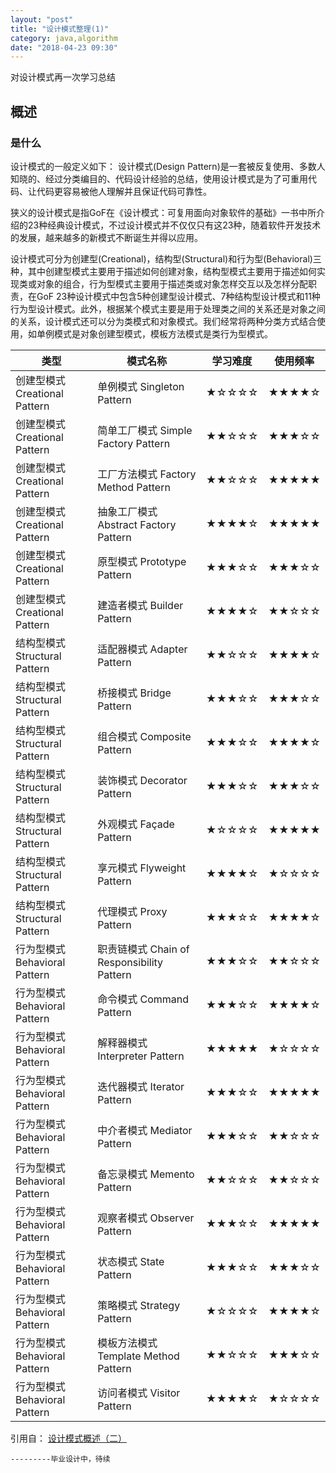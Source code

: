 ```yaml
---
layout: "post"
title: "设计模式整理(1)"
category: java,algorithm
date: "2018-04-23 09:30"
---
```


对设计模式再一次学习总结

## 概述

### 是什么

设计模式的一般定义如下： 设计模式(Design Pattern)是一套被反复使用、多数人知晓的、经过分类编目的、代码设计经验的总结，使用设计模式是为了可重用代码、让代码更容易被他人理解并且保证代码可靠性。

狭义的设计模式是指GoF在《设计模式：可复用面向对象软件的基础》一书中所介绍的23种经典设计模式，不过设计模式并不仅仅只有这23种，随着软件开发技术的发展，越来越多的新模式不断诞生并得以应用。

设计模式可分为创建型(Creational)，结构型(Structural)和行为型(Behavioral)三种，其中创建型模式主要用于描述如何创建对象，结构型模式主要用于描述如何实现类或对象的组合，行为型模式主要用于描述类或对象怎样交互以及怎样分配职责，在GoF 23种设计模式中包含5种创建型设计模式、7种结构型设计模式和11种行为型设计模式。此外，根据某个模式主要是用于处理类之间的关系还是对象之间的关系，设计模式还可以分为类模式和对象模式。我们经常将两种分类方式结合使用，如单例模式是对象创建型模式，模板方法模式是类行为型模式。


|类型	|模式名称	|学习难度	|使用频率|
|---|---|---|--|
|创建型模式 Creational Pattern	|单例模式 Singleton Pattern	|★☆☆☆☆	|★★★★☆
|创建型模式 Creational Pattern	|简单工厂模式 Simple Factory Pattern|	★★☆☆☆	|★★★☆☆
|创建型模式 Creational Pattern	|工厂方法模式 Factory Method Pattern	|★★☆☆☆|	★★★★★
|创建型模式 Creational Pattern	|抽象工厂模式 Abstract Factory Pattern|	★★★★☆	|★★★★★
|创建型模式 Creational Pattern	|原型模式 Prototype Pattern	|★★★☆☆	|★★★☆☆
|创建型模式 Creational Pattern	|建造者模式 Builder Pattern	|★★★★☆|	★★☆☆☆
|结构型模式 Structural Pattern	|适配器模式 Adapter Pattern	|★★☆☆☆	|★★★★☆
|结构型模式 Structural Pattern	|桥接模式 Bridge Pattern	|★★★☆☆|	★★★☆☆
|结构型模式 Structural Pattern	|组合模式 Composite Pattern	|★★★☆☆|	★★★★☆
|结构型模式 Structural Pattern	|装饰模式 Decorator Pattern	|★★★☆☆|	★★★☆☆
|结构型模式 Structural Pattern	|外观模式 Façade Pattern	|★☆☆☆☆|	★★★★★
|结构型模式 Structural Pattern	|享元模式 Flyweight Pattern	|★★★★☆|	★☆☆☆☆
|结构型模式 Structural Pattern	|代理模式 Proxy Pattern	|★★★☆☆	|★★★★☆
|行为型模式 Behavioral Pattern	|职责链模式 Chain of Responsibility Pattern	|★★★☆☆|	★★☆☆☆
|行为型模式 Behavioral Pattern	|命令模式 Command Pattern	|★★★☆☆|	★★★★☆
|行为型模式 Behavioral Pattern	|解释器模式 Interpreter Pattern	|★★★★★|	★☆☆☆☆
|行为型模式 Behavioral Pattern	|迭代器模式 Iterator Pattern	|★★★☆☆|	★★★★★
|行为型模式 Behavioral Pattern	|中介者模式 Mediator Pattern	|★★★☆☆|	★★☆☆☆
|行为型模式 Behavioral Pattern	|备忘录模式 Memento Pattern	|★★☆☆☆|	★★☆☆☆
|行为型模式 Behavioral Pattern	|观察者模式 Observer Pattern	|★★★☆☆|	★★★★★
|行为型模式 Behavioral Pattern	|状态模式 State Pattern	|★★★☆☆|	★★★☆☆
|行为型模式 Behavioral Pattern	|策略模式 Strategy Pattern|	★☆☆☆☆	|★★★★☆
|行为型模式 Behavioral Pattern	|模板方法模式 Template Method Pattern|	★★☆☆☆	|★★★☆☆
|行为型模式 Behavioral Pattern	|访问者模式 Visitor Pattern	|★★★★☆	|★☆☆☆☆


引用自：
[设计模式概述（二）](https://gof.quanke.name/%E4%BB%8E%E6%8B%9B%E5%BC%8F%E4%B8%8E%E5%86%85%E5%8A%9F%E8%B0%88%E8%B5%B7%E2%80%94%E2%80%94%E8%AE%BE%E8%AE%A1%E6%A8%A1%E5%BC%8F%E6%A6%82%E8%BF%B0%EF%BC%88%E4%BA%8C%EF%BC%89.html)



    ---------毕业设计中，待续
